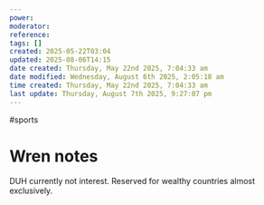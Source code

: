 ```yaml
---
power: 
moderator: 
reference: 
tags: []
created: 2025-05-22T03:04
updated: 2025-08-06T14:15
date created: Thursday, May 22nd 2025, 7:04:33 am
date modified: Wednesday, August 6th 2025, 2:05:18 am
time created: Thursday, May 22nd 2025, 7:04:33 am
last update: Thursday, August 7th 2025, 9:27:07 pm
---
```

#sports 
# Wren notes
DUH currently not interest.  Reserved for wealthy countries almost exclusively.